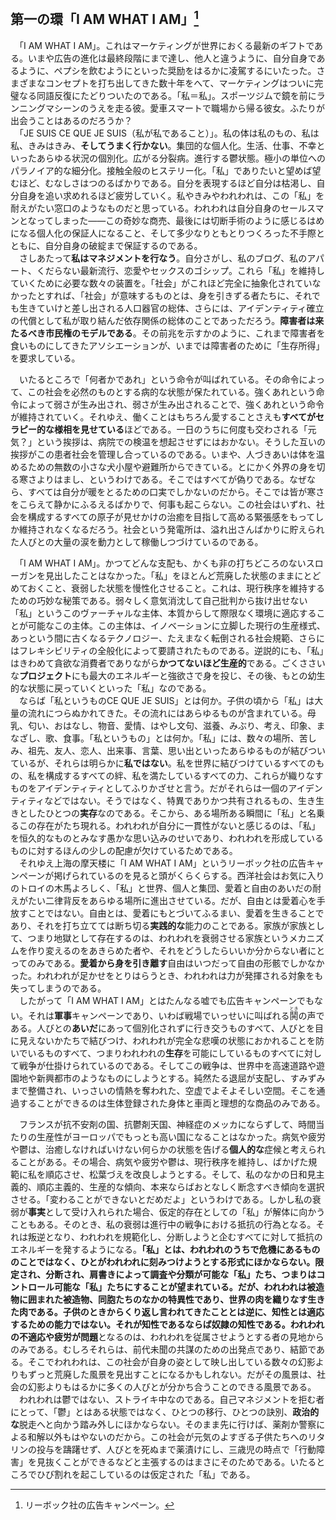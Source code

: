 ## 第一の環「I AM WHAT I AM」[^訳注1]

　「I AM WHAT I AM」。これはマーケティングが世界におくる最新のギフトである。いまや広告の進化は最終段階にまで達し、他人と違うように、自分自身であるように、ペプシを飲むようにといった奨励をはるかに凌駕するにいたった。さまざまなコンセプトを打ち出してきた数十年をへて、マーケティングはついに完璧なる同語反復にたどりついたのである。「私＝私」。スポーツジムで鏡を前にランニングマシーンのうえを走る彼。愛車スマートで職場から帰る彼女。ふたりが出会うことはあるのだろうか？  
　「JE SUIS CE QUE JE SUIS（私が私であること）」。私の体は私のもの、私は私、きみはきみ、**そしてうまく行かない**。集団的な個人化。生活、仕事、不幸といったあらゆる状況の個別化。広がる分裂病。進行する鬱状態。極小の単位へのパラノイア的な細分化。接触全般のヒステリー化。「私」でありたいと望めば望むほど、むなしさはつのるばかりである。自分を表現するほど自分は枯渇し、自分自身を追い求めれるほど疲労していく。私やきみやわれわれは、この「私」を耐えがたい窓口のようなものだと思っている。われわれは自分自身のセールスマンとなってしまった――この奇妙な商売、最後には切断手術のように感じるはめになる個人化の保証人になること、そして多少なりともとりつくろった不手際とともに、自分自身の破綻まで保証するのである。  
　さしあたって**私はマネジメントを行なう**。自分さがし、私のブログ、私のアパート、くだらない最新流行、恋愛やセックスのゴシップ。これら「私」を維持していくために必要な数々の装置を。「社会」がこれほど完全に抽象化されていなかったとすれば、「社会」が意味するものとは、身を引きずる者たちに、それでも生きていけと差し出される人口器官の総体、さらには、アイデンティティ確立の代償として私が取り結んだ依存関係の総体のことであっただろう。**障害者は来たるべき市民権のモデルである**。その前兆を示すかのように、これまで障害者を食いものにしてきたアソシエーションが、いまでは障害者のために「生存所得」を要求している。

　いたるところで「何者かであれ」という命令が叫ばれている。その命令によって、この社会を必然のものとする病的な状態が保たれている。強くあれという命令によって弱さが生み出され、弱さが生み出されることで、強くあれという命令が維持されていく。それゆえ、働くことはもちろん愛することさえも**すべてがセラピー的な様相を見せている**ほどである。一日のうちに何度も交わされる「元気？」という挨拶は、病院での検温を想起させずにはおかない。そうした互いの挨拶がこの患者社会を管理し合っているのである。いまや、人づきあいは体を温めるための無数の小さな犬小屋や避難所からできている。とにかく外界の身を切る寒さよりはまし、というわけである。そこではすべてが偽りである。なぜなら、すべては自分が暖をとるための口実でしかないのだから。そこでは皆が寒さをこらえて静かにふるえるばかりで、何事も起こらない。この社会はいずれ、社会を構成するすべての原子が見せかけの治癒を目指して高める緊張感をもってしか維持されなくなるだろう。社会という発電所は、溢れ出さんばかりに貯えられた人びとの大量の涙を動力として稼働しつづけているのである。

　「I AM WHAT I AM」。かつてどんな支配も、かくも非の打ちどころのないスローガンを見出したことはなかった。「私」をほとんど荒廃した状態のままにとどめておくこと、衰弱した状態を慢性化させること。これは、現行秩序を維持するための巧妙な秘策である。弱々しく意気消沈して自己批判から抜け出せない「私」というこのヴァーチャルな主体、本質からして際限なく環境に適応することが可能なこの主体。この主体は、イノベーションに立脚した現行の生産様式、あっという間に古くなるテクノロジー、たえまなく転倒される社会規範、さらにはフレキシビリティの全般化によって要請されたものである。逆説的にも、「私」はきわめて貪欲な消費者でありながら**かつてないほど生産的**である。ごくささいな**プロジェクト**にも最大のエネルギーと強欲さで身を投じ、その後、もとの幼生的な状態に戻っていくといった「私」なのである。  
　ならば「私というものCE QUE JE SUIS」とは何か。子供の頃から「私」は大量の流れにつらぬかれてきた。その流れにはあらゆるものが含まれている。母乳、匂い、おはなし、物音、愛情、はやし文句、滋養、みぶり、考え、印象、まなざし、歌、食事。「私というもの」とは何か。「私」には、数々の場所、苦しみ、祖先、友人、恋人、出来事、言葉、思い出といったあらゆるものが結びついているが、それらは明らかに**私ではない**。私を世界に結びつけているすべてのもの、私を構成するすべての絆、私を満たしているすべての力、これらが織りなすものをアイデンティティとしてふりかざせと言う。だがそれらは一個のアイデンティティなどではない。そうではなく、特異でありかつ共有されるもの、生き生きとしたひとつの**実存**なのである。そこから、ある場所ある瞬間に「私」と名乗るこの存在がたち現れる。われわれが自分に一貫性がないと感じるのは、「私」を恒久的なものとみなす愚かな思い込みのせいであり、われわれを形成しているものに対するほんの少しの配慮が欠けているためである。  
　それゆえ上海の摩天楼に「I AM WHAT I AM」というリーボック社の広告キャンペーンが掲げられているのを見ると頭がくらくらする。西洋社会はお気に入りのトロイの木馬よろしく、「私」と世界、個人と集団、愛着と自由のあいだの耐えがたい二律背反をあらゆる場所に進出させている。だが、自由とは愛着心を手放すことではない。自由とは、愛着にもとづいてふるまい、愛着を生きることであり、それを打ち立てては断ち切る**実践的な**能力のことである。家族が家族として、つまり地獄として存在するのは、われわれを衰弱させる家族というメカニズムを作り変えるのをあきらめた者や、それをどうしたらいいか分からない者にとってのみである。**愛着から身を引き離す**自由はいつだって自由の形骸でしかなかった。われわれが足かせをとりはらうとき、われわれは力が発揮される対象をも失ってしまうのである。  
　したがって「I AM WHAT I AM」とはたんなる嘘でも広告キャンペーンでもない。それは**軍事**キャンペーンであり、いわば戦場でいっせいに叫ばれる<ruby>鬨<rp>（</rp><rt>とき</rt><rp>）</rp></ruby>の声である。人びとの**あいだ**にあって個別化されずに行き交うものすべて、人びとを目に見えないかたちで結びつけ、われわれが完全な悲嘆の状態におかれることを防いでいるものすべて、つまりわれわれの**生存**を可能にしているものすべてに対して戦争が仕掛けられているのである。そしてこの戦争は、世界中を高速道路や遊園地や新興都市のようなものにしようとする。純然たる退屈が支配し、すみずみまで整備され、いっさいの情熱を奪われた、空虚でよそよそしい空間。そこを通過することができるのは生体登録された身体と車両と理想的な商品のみである。

　フランスが抗不安剤の国、抗鬱剤天国、神経症のメッカにならずして、時間当たりの生産性がヨーロッパでもっとも高い国になることはなかった。病気や疲労や鬱は、治癒しなければいけない何らかの状態を告げる**個人的な**症候と考えられることがある。その場合、病気や疲労や鬱は、現行秩序を維持し、ばかげた規範に私を順応させ、松葉づえを改良しようとする。そして、私のなかの日和見主義的、順応主義的、生産的な傾向、本来ならばおとなしく断念すべき傾向を選択させる。「変わることができないとだめだよ」というわけである。しかし私の衰弱が**事実**として受け入れられた場合、仮定的存在としての「私」が解体に向かうこともある。そのとき、私の衰弱は進行中の戦争における抵抗の行為となる。それは叛逆となり、われわれを規範化し、分断しようと企むすべてに対して抵抗のエネルギーを発するようになる。**「私」とは、われわれのうちで危機にあるもののことではなく、ひとがわれわれに刻みつけようとする形式にほかならない。**限定され、分断され、肩書きによって調査や分類が可能な「私」たち、つまりはコントロール可能な「私」たちにすることが望まれている。だが、われわれは被造物に囲まれた被造物、同胞たちのなかの特異性であり、世界の肉を織りなす生きた肉である。子供のときからくり返し言われてきたこととは逆に、知性とは適応するための能力ではない。それが知性であるならば奴隷の知性である。われわれの不適応や疲労が**問題**となるのは、われわれを従属させようとする者の見地からのみである。むしろそれらは、前代未聞の共謀のための出発点であり、結節である。そこでわれわれは、この社会が自身の姿として映し出している数々の幻影よりもずっと荒廃した風景を見出すことになるかもしれない。だがその風景は、社会の幻影よりもはるかに多くの人びとが分かち合うことのできる風景である。  
　われわれは鬱ではない、ストライキ中なのである。自己マネジメントを拒む者にとって、「鬱」とはある状態ではなく、ひとつの移行、ひとつの訣別、**政治的な**脱走へと向かう踏み外しにほかならない。そのまま先に行けば、薬剤か警察による和解以外もはやないのだから。この社会が元気のよすぎる子供たちへのリタリンの投与を躊躇せず、人びとを死ぬまで薬漬けにし、三歳児の時点で「行動障害」を見抜くことができるなどと主張するのはまさにそのためである。いたるところでひび割れを起こしているのは仮定された「私」である。


[^訳注1]:リーボック社の広告キャンペーン。
